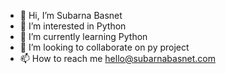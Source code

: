 - 👋 Hi, I’m Subarna Basnet
- 👀 I’m interested in Python
- 🌱 I’m currently learning Python
- 💞️ I’m looking to collaborate on py project
- 📫 How to reach me hello@subarnabasnet.com

<!---
subarnabasnet71/subarnabasnet71 is a ✨ special ✨ repository because its `README.md` (this file) appears on your GitHub profile.
You can click the Preview link to take a look at your changes.
--->
